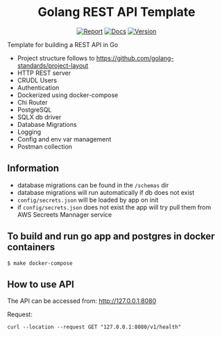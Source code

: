 <h1 align="center">Golang REST API Template</h1>

<p align="center">
  <a href="https://opensource.org/licenses/mit-license.php"><img src="https://badges.frapsoft.com/os/mit/mit.svg?v=103" alt="Report"></a>
  <a href="#"><img src="https://img.shields.io/badge/godoc-reference-brightgreen.svg" alt="Docs"></a>
  <a href="#"><img src="https://img.shields.io/badge/version-0.0.1-brightgreen.svg" alt="Version"></a>
</p>


Template for building a REST API in Go

- Project structure follows to https://github.com/golang-standards/project-layout
- HTTP REST server
- CRUDL Users
- Authentication
- Dockerized using docker-compose
- Chi Router
- PostgreSQL
- SQLX db driver
- Database Migrations
- Logging
- Config and env var management
- Postman collection

## Information
- database migrations can be found in the `/schemas` dir
- database migrations will run automatically if db does not exist
- `config/secrets.json` will be loaded by app on init
- if `config/secrets.json` does not exist the app will try pull them from AWS Secreets Mannager service

## To build and run go app and postgres in docker containers

```$ make docker-compose```

## How to use API
The API can be accessed from: http://127.0.0.1:8080

Request:
```
curl --location --request GET "127.0.0.1:8080/v1/health"
```
